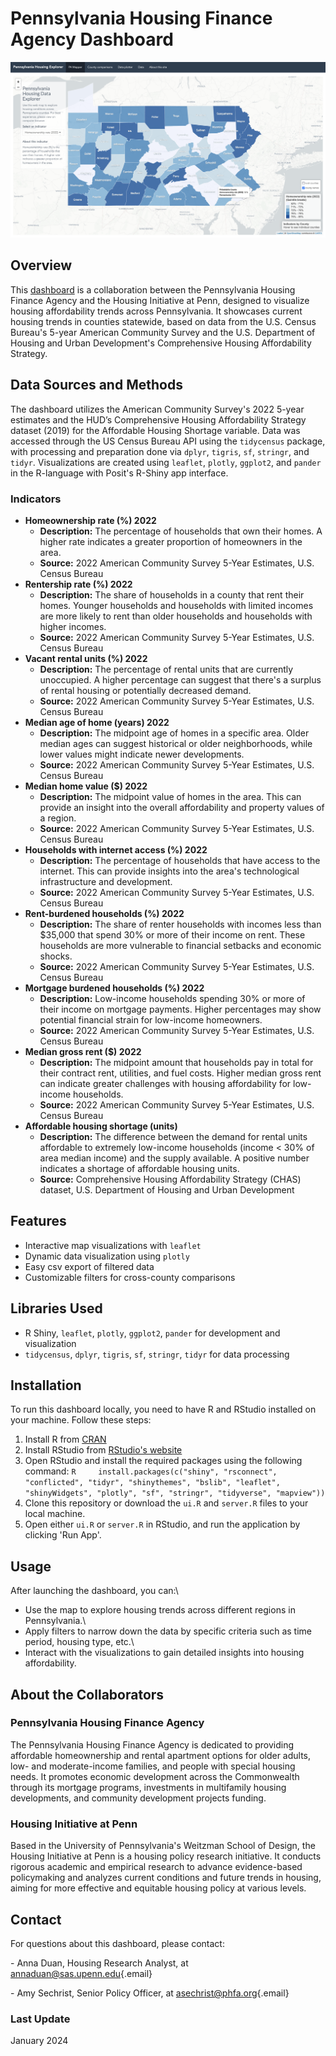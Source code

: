 # Pennsylvania Housing Finance Agency Dashboard

![Dashboard landing page](https://github.com/housinginitiative/PHFA-Housing-Dash/blob/80ccdf7ead5fe87b68a48cea421b6050f63509e9/dashboard%20files/www/dashboard%20screenshot.png)

## Overview

This [dashboard](https://housinginitiative.shinyapps.io/PHFA_Housing_Dashboard/) is a collaboration between the Pennsylvania Housing Finance Agency and the Housing Initiative at Penn, designed to visualize housing affordability trends across Pennsylvania. It showcases current housing trends in counties statewide, based on data from the U.S. Census Bureau's 5-year American Community Survey and the U.S. Department of Housing and Urban Development's Comprehensive Housing Affordability Strategy.

## Data Sources and Methods

The dashboard utilizes the American Community Survey's 2022 5-year estimates and the HUD’s Comprehensive Housing Affordability Strategy dataset (2019) for the Affordable Housing Shortage variable. Data was accessed through the US Census Bureau API using the `tidycensus` package, with processing and preparation done via `dplyr`, `tigris`, `sf`, `stringr`, and `tidyr`. Visualizations are created using `leaflet`, `plotly`, `ggplot2`, and `pander` in the R-language with Posit's R-Shiny app interface.

### Indicators

-   **Homeownership rate (%) 2022**
    -   **Description:** The percentage of households that own their homes. A higher rate indicates a greater proportion of homeowners in the area.
    -   **Source:** 2022 American Community Survey 5-Year Estimates, U.S. Census Bureau
-   **Rentership rate (%) 2022**
    -   **Description:** The share of households in a county that rent their homes. Younger households and households with limited incomes are more likely to rent than older households and households with higher incomes.
    -   **Source:** 2022 American Community Survey 5-Year Estimates, U.S. Census Bureau
-   **Vacant rental units (%) 2022**
    -   **Description:** The percentage of rental units that are currently unoccupied. A higher percentage can suggest that there's a surplus of rental housing or potentially decreased demand.
    -   **Source:** 2022 American Community Survey 5-Year Estimates, U.S. Census Bureau
-   **Median age of home (years) 2022**
    -   **Description:** The midpoint age of homes in a specific area. Older median ages can suggest historical or older neighborhoods, while lower values might indicate newer developments.
    -   **Source:** 2022 American Community Survey 5-Year Estimates, U.S. Census Bureau
-   **Median home value (\$) 2022**
    -   **Description:** The midpoint value of homes in the area. This can provide an insight into the overall affordability and property values of a region.
    -   **Source:** 2022 American Community Survey 5-Year Estimates, U.S. Census Bureau
-   **Households with internet access (%) 2022**
    -   **Description:** The percentage of households that have access to the internet. This can provide insights into the area's technological infrastructure and development.
    -   **Source:** 2022 American Community Survey 5-Year Estimates, U.S. Census Bureau
-   **Rent-burdened households (%) 2022**
    -   **Description:** The share of renter households with incomes less than \$35,000 that spend 30% or more of their income on rent. These households are more vulnerable to financial setbacks and economic shocks.
    -   **Source:** 2022 American Community Survey 5-Year Estimates, U.S. Census Bureau
-   **Mortgage burdened households (%) 2022**
    -   **Description:** Low-income households spending 30% or more of their income on mortgage payments. Higher percentages may show potential financial strain for low-income homeowners.
    -   **Source:** 2022 American Community Survey 5-Year Estimates, U.S. Census Bureau
-   **Median gross rent (\$) 2022**
    -   **Description:** The midpoint amount that households pay in total for their contract rent, utilities, and fuel costs. Higher median gross rent can indicate greater challenges with housing affordability for low-income households.
    -   **Source:** 2022 American Community Survey 5-Year Estimates, U.S. Census Bureau
-   **Affordable housing shortage (units)**
    -   **Description:** The difference between the demand for rental units affordable to extremely low-income households (income \< 30% of area median income) and the supply available. A positive number indicates a shortage of affordable housing units.
    -   **Source:** Comprehensive Housing Affordability Strategy (CHAS) dataset, U.S. Department of Housing and Urban Development

## Features

-   Interactive map visualizations with `leaflet`
-   Dynamic data visualization using `plotly`
-   Easy csv export of filtered data
-   Customizable filters for cross-county comparisons

## Libraries Used

-   R Shiny, `leaflet`, `plotly`, `ggplot2`, `pander` for development and visualization
-   `tidycensus`, `dplyr`, `tigris`, `sf`, `stringr`, `tidyr` for data processing

## Installation

To run this dashboard locally, you need to have R and RStudio installed on your machine. Follow these steps:

1.  Install R from [CRAN](https://cran.r-project.org/)
2.  Install RStudio from [RStudio's website](https://www.rstudio.com/products/rstudio/download/)
3.  Open RStudio and install the required packages using the following command: `R     install.packages(c("shiny", "rsconnect", "conflicted", "tidyr", "shinythemes", "bslib", "leaflet", "shinyWidgets", "plotly", "sf", "stringr", "tidyverse", "mapview"))`
4.  Clone this repository or download the `ui.R` and `server.R` files to your local machine.
5.  Open either `ui.R` or `server.R` in RStudio, and run the application by clicking 'Run App'.

## Usage

After launching the dashboard, you can:\
- Use the map to explore housing trends across different regions in Pennsylvania.\
- Apply filters to narrow down the data by specific criteria such as time period, housing type, etc.\
- Interact with the visualizations to gain detailed insights into housing affordability.

## About the Collaborators

### Pennsylvania Housing Finance Agency

The Pennsylvania Housing Finance Agency is dedicated to providing affordable homeownership and rental apartment options for older adults, low- and moderate-income families, and people with special housing needs. It promotes economic development across the Commonwealth through its mortgage programs, investments in multifamily housing developments, and community development projects funding.

### Housing Initiative at Penn

Based in the University of Pennsylvania's Weitzman School of Design, the Housing Initiative at Penn is a housing policy research initiative. It conducts rigorous academic and empirical research to advance evidence-based policymaking and analyzes current conditions and future trends in housing, aiming for more effective and equitable housing policy at various levels.


## Contact

For questions about this dashboard, please contact:

\- Anna Duan, Housing Research Analyst, at [annaduan\@sas.upenn.edu](mailto:annaduan@sas.upenn.edu){.email}

\- Amy Sechrist, Senior Policy Officer, at [asechrist\@phfa.org](mailto:asechrist@phfa.org){.email}


### Last Update  
January 2024
